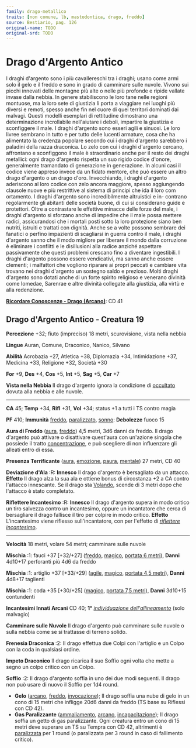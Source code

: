 ```yaml
---
family: drago-metallico
traits: [non comune, lb, mastodontica, drago, freddo]
source: Bestiario, pag. 126
original-name: TODO
original-srd: TODO
---
```


# Drago d'Argento Antico

I draghi d'argento sono i più cavallereschi tra i draghi; usano come armi solo
il gelo e il freddo e sono in grado di camminare sulle nuvole. Vivono sui picchi
innevati delle montagne più alte o nelle più profonde e ripide vallate invase
dalla nebbia. In genere stabiliscono le loro tane nelle regioni montuose, ma la
loro sete di giustizia li porta a viaggiare nei luoghi più diversi e remoti,
spesso anche fin nel cuore di quei territori dominati dai malvagi. Questi
modelli esemplari di rettitudine dimostrano una determinazione incrollabile
nell'aiutare i deboli, impartire la giustizia e sconfiggere il male. I draghi
d'argento sono esseri agili e sinuosi. Le loro livree sembrano in tutto e per
tutto delle lucenti armature, cosa che ha alimentato la credenza popolare
secondo cui i draghi d'argento sarebbero i paladini della razza draconica. Lo
zelo con cui i draghi d'argento cercano, affrontano e sconfiggono il male è
straordinario anche per il resto dei draghi metallici: ogni drago d'argento
rispetta un suo rigido codice d'onore, generalmente tramandato di generazione in
generazione. In alcuni casi il codice viene appreso invece da un fidato mentore,
che può essere un altro drago d'argento o un drago d'oro. Invecchiando, i draghi
d'argento aderiscono al loro codice con zelo ancora maggiore, spesso aggiungendo
clausole nuove e più restrittive al sistema di principi che ida il loro com
ortamento. I draghi d'argento sono incredibilmente altruistici e in- contrano
regolarmente gli abitanti delle società buone, di cui si considerano guide e
protettori. Oltre a contrastare le effettive minacce delle forze del male, i
draghi d'argento si sforzano anche di impedire che il male possa mettere radici,
assicurandosi che i mortali posti sotto la loro protezione siano ben nutriti,
istruiti e trattati con dignità. Anche se a volte possono sembrare dei fanatici
o perfino impazienti di scagliarsi in guerra contro il male, i draghi d'argento
sanno che il modo migliore per liberare il mondo dalla corruzione è eliminare i
conflitti e le disillusioni alla radice anziché aspettare passivamente che
questi problemi crescano fino a diventare ingestibili. I draghi d'argento
possono essere vendicativi, ma sanno anche essere clementi; i malfattori che
vogliono riparare ai propri peccati e cambiare vita trovano nei draghi d'argento
un sostegno saldo e prezioso. Molti draghi d'argento sono dotati anche di un
forte spirito religioso e venerano divinità come Iomedae, Sarenrae e altre
divinità collegate alla giustizia, alla virtù e alla redenzione.

**[Ricordare Conoscenze - Drago (Arcano)](/azioni/abilita/ricordare-conoscenze)**:
CD 41

## Drago d'Argento Antico - Creatura 19

**Percezione** +32; fiuto (impreciso) 18 metri, scurovisione, vista nella nebbia

**Lingue** Auran, Comune, Draconico, Nanico, Silvano

**Abilità** Acrobazia +27, Atletica +38, Diplomazia +34, Intimidazione +37,
Medicina +33, Religione +32, Società +30

**For** +9, **Des** +4, **Cos** +5, **Int** +5, **Sag** +5, **Car** +7

**Vista nella Nebbia** Il drago d'argento ignora la condizione di
[occultato](/condizioni/occultato) dovuta alla nebbia e alle nuvole.

---

**CA** 45; **Temp** +34, **Rifl** +31, **Vol** +34; status +1 a tutti i TS
contro magia

**PF** 410; **Immunità** [freddo](/tratti/freddo),
[paralizzato](/condizioni/paralizzato), [sonno](/tratti/sonno): **Debolezze**
fuoco 15

**Aura di Freddo** ([aura](/tratti/aura), [freddo](/tratti/freddo)) 4,5 metri,
3d6 danni da freddo. Il drago d'argento può attivare o disattivare quest'aura
con un'azione singola che possiede il tratto
[concentrazione](/tratti/concentrazione), e può scegliere di non influenzare gli
alleati entro di essa.

**Presenza Terrificante** ([aura](/tratti/aura), [emozione](/tratti/emozione),
[paura](/tratti/paura), [mentale](/tratti/mentale)) 27 metri, CD 40

**Deviazione d'Ala** :R: **Innesco** Il drago d'argento è bersagliato da un
attacco. **Effetto** Il drago alza la sua ala e ottiene bonus di circostanza +2
a CA contro l'attacco innescante. Se il drago sta
[Volando](/azioni/base/volare), scende di 3 metri dopo che l'attacco è stato
completato.

**Riflettere Incantesimo** :R: **Innesco** Il drago d'argento supera in modo
critico un tiro salvezza contro un incantesimo, oppure un incantatore che cerca
di bersagliare il drago fallisce il tiro per colpire in modo critico.
**Effetto** L'incantesimo viene riflesso sull'incantatore, con per l'effetto di
_[riflettere incantesimo](/incantesimi/riflettere-incantesimo)_.

---

**Velocità** 18 metri, volare 54 metri; camminare sulle nuvole

**Mischia** :1: fauci +37 \[+32/+27] ([freddo](/tratti/freddo),
[magico](/tratti/magico), [portata 6 metri](/tratti/portata)), **Danni** 4d10+17
perforanti più 4d6 da freddo

**Mischia** :1: artiglio +37 \[+33/+29] ([agile](/tratti/agile),
[magico](/tratti/magico), [portata 4,5 metri](/tratti/portata)), **Danni**
4d8+17 taglienti

**Mischia** :1: coda +35 \[+30/+25] ([magico](/tratti/magico),
[portata 7,5 metri](/tratti/portata)), **Danni** 3d10+15 contundenti

**Incantesimi Innati Arcani** CD 40; **1°**
_[individuazione dell'allineamento](/incantesimi/individuazione-dellallineamento)_
(solo malvagio)

**Camminare sulle Nuvole** Il drago d'argento può camminare sulle nuvole o sulla
nebbia come se si trattasse di terreno solido.

**Frenesia Draconica** :2: Il drago effettua due Colpi con l'artiglio e un Colpo
con la coda in qualsiasi ordine.

**Impeto Draconico** Il drago ricarica il suo Soffio ogni volta che mette a
segno un colpo critico con un Colpo.

**Soffio** :2: Il drago d'argento soffia in uno dei due modi seguenti. Il drago
non può usare di nuovo il Soffio per 1d4 round.

- **Gelo** ([arcano](/tratti/arcano), [freddo](/tratti/freddo),
  [invocazione](/tratti/invocazione)); Il drago soffia una nube di gelo in un
  cono di 15 metri che infligge 20d6 danni da freddo (TS base su Riflessi con CD
  42).
- **Gas Paralizzante** ([ammaliamento](/tratti/ammaliamento),
  [arcano](/tratti/arcano), [incapacitazione](/tratti/incapacitazione)); Il
  drago soffia un getto di gas paralizzante. Ogni creatura entro un cono di 15
  metri deve superare un TS su Tempra con CD 42, altrimenti è
  [paralizzata](/condizioni/paralizzato) per 1 round (o paralizzata per 3 round
  in caso di fallimento critico).
